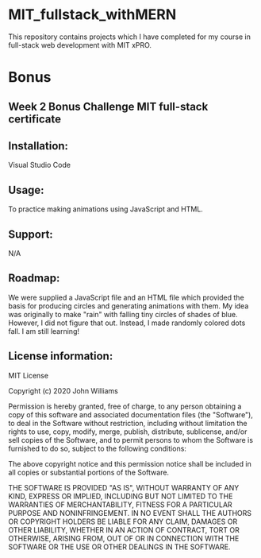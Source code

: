 # MIT_fullstack_withMERN
This repository contains projects which I have completed for my course in full-stack web development with MIT xPRO.

# Bonus 

## Week 2 Bonus Challenge MIT  full-stack certificate

## Installation:  

Visual Studio Code 

## Usage:

To practice making animations using JavaScript and HTML.

## Support:

N/A

## Roadmap: 

We were supplied a JavaScript file and an HTML file which provided the basis for producing circles and generating animations with them. My idea was originally to make "rain" with falling tiny circles of shades of blue. However, I did not figure that out. Instead, I made randomly colored dots fall. I am still learning!

## License information:

MIT License

Copyright (c) 2020 John Williams

Permission is hereby granted, free of charge, to any person obtaining a copy of this software and associated documentation files (the "Software"), to deal in the Software without restriction, including without limitation the rights to use, copy, modify, merge, publish, distribute, sublicense, and/or sell copies of the Software, and to permit persons to whom the Software is furnished to do so, subject to the following conditions:

The above copyright notice and this permission notice shall be included in all copies or substantial portions of the Software.

THE SOFTWARE IS PROVIDED "AS IS", WITHOUT WARRANTY OF ANY KIND, EXPRESS OR IMPLIED, INCLUDING BUT NOT LIMITED TO THE WARRANTIES OF MERCHANTABILITY, FITNESS FOR A PARTICULAR PURPOSE AND NONINFRINGEMENT. IN NO EVENT SHALL THE AUTHORS OR COPYRIGHT HOLDERS BE LIABLE FOR ANY CLAIM, DAMAGES OR OTHER LIABILITY, WHETHER IN AN ACTION OF CONTRACT, TORT OR OTHERWISE, ARISING FROM, OUT OF OR IN CONNECTION WITH THE SOFTWARE OR THE USE OR OTHER DEALINGS IN THE SOFTWARE.
